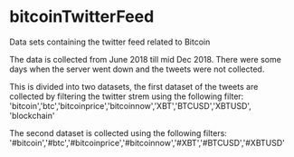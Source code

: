 # bitcoinTwitterFeed
Data sets containing the twitter feed related to Bitcoin

The data is collected from June 2018 till mid Dec 2018. There were some days when the server went down and the tweets were not collected.

This is divided into two datasets, the first dataset of the tweets are collected by filtering the twitter strem using the following filter:
'bitcoin','btc','bitcoinprice','bitcoinnow','XBT','BTCUSD','XBTUSD', 'blockchain'

The second dataset is collected using the following filters:
'#bitcoin','#btc','#bitcoinprice','#bitcoinnow','#XBT','#BTCUSD','#XBTUSD'

